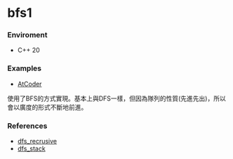 # bfs1

### Enviroment

- C++ 20

### Examples

- [AtCoder](https://atcoder.jp/contests/atc001/tasks/dfs_a)

使用了BFS的方式實現。基本上與DFS一樣，但因為隊列的性質(先進先出)，所以會以廣度的形式不斷地前進。

### References
- [dfs_recrusive](../../dfs_demos/dfs_recursive/README.md)
- [dfs_stack](../../dfs_demos/dfs_stack1/README.md)